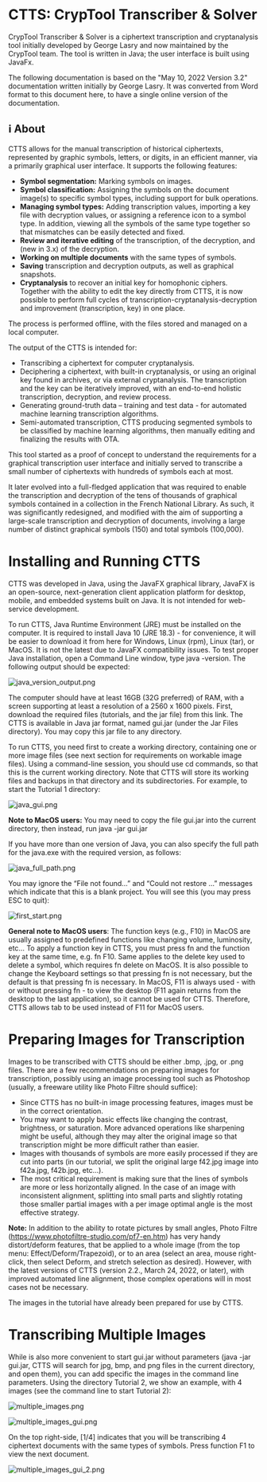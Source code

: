 # CTTS: CrypTool Transcriber &amp; Solver 

CrypTool Transcriber &amp; Solver is a ciphertext transcription and cryptanalysis tool initially developed by George Lasry and now maintained by the CrypTool team.
The tool is written in Java; the user interface is built using JavaFx.

The following documentation is based on the "May 10, 2022 Version 3.2" documentation written initially by George Lasry. It was converted from Word format to this document here, to have a single online version of the documentation.

## ℹ️ About

CTTS allows for the manual transcription of historical ciphertexts, represented by graphic symbols, letters, or digits, in an efficient manner, via a primarily graphical user interface. It supports the following features:

* **Symbol segmentation:** Marking symbols on images.
* **Symbol classification:** Assigning the symbols on the document image(s) to specific symbol types, including support for bulk operations.
* **Managing symbol types:** Adding transcription values, importing a key file with decryption values, or assigning a reference icon to a symbol type. In addition, viewing all the symbols of the same type together so that mismatches can be easily detected and fixed.
* **Review and iterative editing** of the transcription, of the decryption, and (new in 3.x) of the decryption.
* **Working on multiple documents** with the same types of symbols.
* **Saving** transcription and decryption outputs, as well as graphical snapshots.
* **Cryptanalysis** to recover an initial key for homophonic ciphers. Together with the ability to edit the key directly from CTTS, it is now possible to perform full cycles of transcription-cryptanalysis-decryption and improvement (transcription, key) in one place.

The process is performed offline, with the files stored and managed on a local computer.

The output of the CTTS is intended for:
* Transcribing a ciphertext for computer cryptanalysis.
* Deciphering a ciphertext, with built-in cryptanalysis, or using an original key found in archives, or via external cryptanalysis. The transcription and the key can be iteratively improved, with an end-to-end holistic transcription, decryption, and review process.
* Generating ground-truth data – training and test data - for automated machine learning transcription algorithms.
* Semi-automated transcription, CTTS producing segmented symbols to be classified by machine learning algorithms, then manually editing and finalizing the results with OTA.

This tool started as a proof of concept to understand the requirements for a graphical transcription user interface and initially served to transcribe a small number of ciphertexts with hundreds of symbols each at most. 

It later evolved into a full-fledged application that was required to enable the transcription and decryption of the tens of thousands of graphical symbols contained in a collection in the French National Library. As such, it was significantly redesigned, and modified with the aim of supporting a large-scale transcription and decryption of documents, involving a large number of distinct graphical symbols (150) and total symbols (100,000).

# Installing and Running CTTS

CTTS was developed in Java, using the JavaFX graphical library, JavaFX is an open-source, next-generation client application platform for desktop, mobile, and embedded systems built on Java. It is not intended for web-service development.

To run CTTS, Java Runtime Environment (JRE) must be installed on the computer. It is required to install Java 10 (JRE 18.3) - for convenience, it will be easier to download it from here for Windows, Linux (rpm), Linux (tar), or MacOS. It is not the latest due to JavaFX compatibility issues. To test proper Java installation, open a Command Line window, type java -version. 
The following output should be expected:

![java_version_output.png](https://github.com/CrypToolProject/CTTS/blob/main/documentation/images/java_version_output.png)

The computer should have at least 16GB (32G preferred) of RAM, with a screen supporting at least a resolution of a 2560 x 1600 pixels. First, download the required files (tutorials, and the jar file) from this link. The CTTS is available in Java jar format, named gui.jar (under the Jar Files directory). You may copy this jar file to any directory.

To run CTTS, you need first to create a working directory, containing one or more image files (see next section for requirements on workable image files). Using a command-line session, you should use cd commands, so that this is the current working directory. Note that CTTS will store its working files and backups in that directory and its subdirectories. For example, to start the Tutorial 1 directory:

![java_gui.png](https://github.com/CrypToolProject/CTTS/blob/main/documentation/images/java_gui.png)

**Note to MacOS users:** You may need to copy the file gui.jar into the current directory, then instead, run java -jar gui.jar 

If you have more than one version of Java, you can also specify the full path for the java.exe with the required version, as follows:

![java_full_path.png](https://github.com/CrypToolProject/CTTS/blob/main/documentation/images/java_full_path.png)

You may ignore the “File not found…” and “Could not restore …” messages which indicate that this is a blank project. You will see this (you may press ESC to quit):

![first_start.png](https://github.com/CrypToolProject/CTTS/blob/main/documentation/images/first_start.png)

**General note to MacOS users**: The function keys (e.g., F10) in MacOS are usually assigned to predefined functions like changing volume, luminosity, etc… To apply a function key in CTTS, you must press fn and the function key at the same time, e.g. fn F10. Same applies to the delete key used to delete a symbol, which requires fn delete on MacOS. It is also possible to change the Keyboard settings so that pressing fn is not necessary, but the default is that pressing fn is necessary. In MacOS, F11 is always used - with or without pressing fn - to view the desktop (F11 again returns from the desktop to the last application), so it cannot be used for CTTS. Therefore, CTTS allows tab to be used instead of F11 for MacOS users.

# Preparing Images for Transcription 

Images to be transcribed with CTTS should be either .bmp, .jpg, or .png files. There are a few recommendations on preparing images for transcription, possibly using an image processing tool such as Photoshop (usually, a freeware utility like Photo Filtre should suffice):

*	Since CTTS has no built-in image processing features, images must be in the correct orientation. 
*	You may want to apply basic effects like changing the contrast, brightness, or saturation. More advanced operations like sharpening might be useful, although they may alter the original image so that transcription might be more difficult rather than easier.
*	Images with thousands of symbols are more easily processed if they are cut into parts (in our tutorial, we split the original large f42.jpg image into f42a.jpg, f42b.jpg, etc…).
*	The most critical requirement is making sure that the lines of symbols are more or less horizontally aligned. In the case of an image with inconsistent alignment, splitting into small parts and slightly rotating those smaller partial images with a per image optimal angle is the most effective strategy. 

**Note:** In addition to the ability to rotate pictures by small angles, Photo Filtre (https://www.photofiltre-studio.com/pf7-en.htm) has very handy distort/deform features, that be applied to a whole image (from the top menu: Effect/Deform/Trapezoid), or to an area (select an area, mouse right-click, then select Deform, and stretch selection as desired). However, with the latest versions of CTTS (version 2.2., March 24, 2022, or later), with improved automated line alignment, those complex operations will in most cases not be necessary.

The images in the tutorial have already been prepared for use by CTTS.

# Transcribing Multiple Images 

While is also more convenient to start gui.jar without parameters (java -jar gui.jar, CTTS will search for jpg, bmp, and png files in the current directory, and open them), you can add specific the images in the command line parameters. Using the directory Tutorial 2, we show an example, with 4 images (see the command line to start Tutorial 2):

![multiple_images.png](https://github.com/CrypToolProject/CTTS/blob/main/documentation/images/multiple_images.png)

![multiple_images_gui.png](https://github.com/CrypToolProject/CTTS/blob/main/documentation/images/multiple_images_gui.png)

On the top right-side, [1/4]  indicates that you will be transcribing 4 ciphertext documents with the same types of symbols. Press function F1 to view the next document.

![multiple_images_gui_2.png](https://github.com/CrypToolProject/CTTS/blob/main/documentation/images/multiple_images_gui_2.png)
